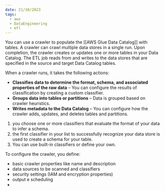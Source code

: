 ```yaml
---
date: 21/10/2023
tags:
  - aws
  - DataEngineering
  - etl
---
```

You can use a crawler to populate the [[AWS Glue Data Catalog]] with tables.  A crawler can crawl multiple data stores in a single run. Upon completion, the crawler creates or updates one or more tables in your Data Catalog. 
The ETL job reads from and writes to the data stores that are specified in the source and target Data Catalog tables.

When a crawler runs, it takes the following actions:
- **Classifies data to determine the format, schema, and associated properties of the raw data** – You can configure the results of classification by creating a custom classifier.
- **Groups data into tables or partitions** – Data is grouped based on crawler heuristics.
- **Writes metadata to the Data Catalog** – You can configure how the crawler adds, updates, and deletes tables and partitions.

1. you choose one or more classifiers that evaluate the format of your data to infer a schema. 
2. the first classifier in your list to successfully recognize your data store is used to create a schema for your table. 
3. You can use built-in classifiers or define your own.

To configure the crawler, you define:
* basic crawler properties like name and description
* data sources to be scanned and classifiers
* security settings (IAM and encryption properties)
* output e scheduling
* 